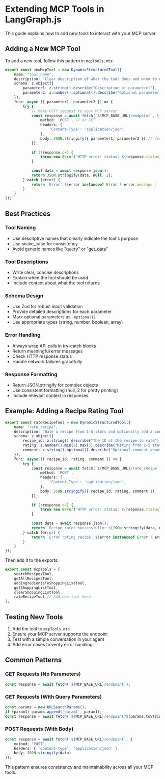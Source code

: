 # Extending MCP Tools in LangGraph.js

This guide explains how to add new tools to interact with your MCP server.

## Adding a New MCP Tool

To add a new tool, follow this pattern in `mcpTools.mts`:

```typescript
export const newMcpTool = new DynamicStructuredTool({
    name: "tool_name",
    description: "Clear description of what the tool does and when to use it",
    schema: z.object({
        parameter1: z.string().describe("Description of parameter1"),
        parameter2: z.number().optional().describe("Optional parameter description")
    }),
    func: async ({ parameter1, parameter2 }) => {
        try {
            // Make HTTP request to your MCP server
            const response = await fetch(`${MCP_BASE_URL}/endpoint`, {
                method: 'POST', // or GET
                headers: {
                    'Content-Type': 'application/json',
                },
                body: JSON.stringify({ parameter1, parameter2 }) // for POST requests
            });
            
            if (!response.ok) {
                throw new Error(`HTTP error! status: ${response.status}`);
            }
            
            const data = await response.json();
            return JSON.stringify(data, null, 2);
        } catch (error) {
            return `Error: ${error instanceof Error ? error.message : 'Unknown error'}`;
        }
    }
});
```

## Best Practices

### Tool Naming
- Use descriptive names that clearly indicate the tool's purpose
- Use snake_case for consistency
- Avoid generic names like "query" or "get_data"

### Tool Descriptions
- Write clear, concise descriptions
- Explain when the tool should be used
- Include context about what the tool returns

### Schema Design
- Use Zod for robust input validation
- Provide detailed descriptions for each parameter
- Mark optional parameters as `.optional()`
- Use appropriate types (string, number, boolean, array)

### Error Handling
- Always wrap API calls in try-catch blocks
- Return meaningful error messages
- Check HTTP response status
- Handle network failures gracefully

### Response Formatting
- Return JSON.stringify for complex objects
- Use consistent formatting (null, 2 for pretty printing)
- Include relevant context in responses

## Example: Adding a Recipe Rating Tool

```typescript
export const rateRecipeTool = new DynamicStructuredTool({
    name: "rate_recipe",
    description: "Rate a recipe from 1-5 stars and optionally add a comment",
    schema: z.object({
        recipe_id: z.string().describe("The ID of the recipe to rate"),
        rating: z.number().min(1).max(5).describe("Rating from 1-5 stars"),
        comment: z.string().optional().describe("Optional comment about the recipe")
    }),
    func: async ({ recipe_id, rating, comment }) => {
        try {
            const response = await fetch(`${MCP_BASE_URL}/rate_recipe`, {
                method: 'POST',
                headers: {
                    'Content-Type': 'application/json',
                },
                body: JSON.stringify({ recipe_id, rating, comment })
            });
            
            if (!response.ok) {
                throw new Error(`HTTP error! status: ${response.status}`);
            }
            
            const data = await response.json();
            return `Recipe rated successfully: ${JSON.stringify(data, null, 2)}`;
        } catch (error) {
            return `Error rating recipe: ${error instanceof Error ? error.message : 'Unknown error'}`;
        }
    }
});
```

Then add it to the exports:

```typescript
export const mcpTools = [
    searchRecipesTool,
    getAllRecipesTool,
    addIngredientsToShoppingListTool,
    getShoppingListTool,
    clearShoppingListTool,
    rateRecipeTool // Add new tool here
];
```

## Testing New Tools

1. Add the tool to `mcpTools.mts`
2. Ensure your MCP server supports the endpoint
3. Test with a simple conversation in your agent
4. Add error cases to verify error handling

## Common Patterns

### GET Requests (No Parameters)
```typescript
const response = await fetch(`${MCP_BASE_URL}/endpoint`);
```

### GET Requests (With Query Parameters)
```typescript
const params = new URLSearchParams();
if (param1) params.append('param1', param1);
const response = await fetch(`${MCP_BASE_URL}/endpoint?${params.toString()}`);
```

### POST Requests (With Body)
```typescript
const response = await fetch(`${MCP_BASE_URL}/endpoint`, {
    method: 'POST',
    headers: { 'Content-Type': 'application/json' },
    body: JSON.stringify(data)
});
```

This pattern ensures consistency and maintainability across all your MCP tools.
